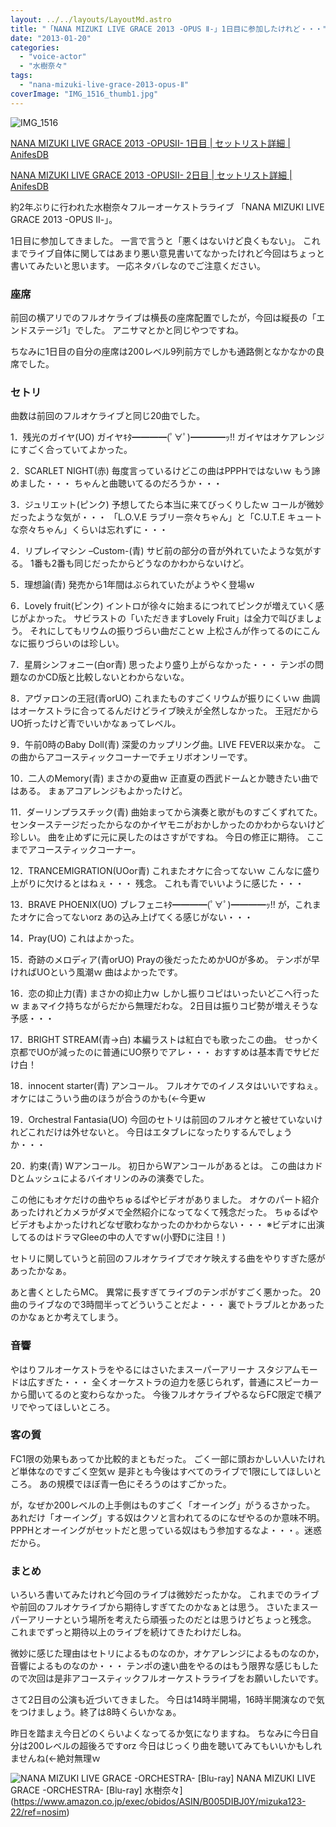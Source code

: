 ```yaml
---
layout: ../../layouts/LayoutMd.astro
title: "「NANA MIZUKI LIVE GRACE 2013 -OPUS Ⅱ-」1日目に参加したけれど・・・"
date: "2013-01-20"
categories: 
  - "voice-actor"
  - "水樹奈々"
tags: 
  - "nana-mizuki-live-grace-2013-opus-Ⅱ"
coverImage: "IMG_1516_thumb1.jpg"
---
```


![IMG_1516](/archive/images/IMG_1516_thumb.jpg "IMG_1516")

[NANA MIZUKI LIVE GRACE 2013 \-OPUSII\- 1日目 \| セットリスト詳細 \| AnifesDB](https://anifesdb.net/live/%E6%B0%B4%E6%A8%B9%E5%A5%88%E3%80%85/2013-1-19/)

[NANA MIZUKI LIVE GRACE 2013 \-OPUSII\- 2日目 \| セットリスト詳細 \| AnifesDB](https://anifesdb.net/live/%E6%B0%B4%E6%A8%B9%E5%A5%88%E3%80%85/2013-1-20/)

約2年ぶりに行われた水樹奈々フルーオーケストラライブ 「NANA MIZUKI LIVE GRACE 2013 -OPUS Ⅱ-」。

1日目に参加してきました。 一言で言うと「悪くはないけど良くもない」。 これまでライブ自体に関してはあまり悪い意見書いてなかったけれど今回はちょっと書いてみたいと思います。 一応ネタバレなのでご注意ください。

### 座席

前回の横アリでのフルオケライブは横長の座席配置でしたが，今回は縦長の「エンドステージ1」でした。 アニサマとかと同じやつですね。

ちなみに1日目の自分の座席は200レベル9列前方でしかも通路側となかなかの良席でした。

### セトリ

曲数は前回のフルオケライブと同じ20曲でした。

1．残光のガイヤ(UO) ガイヤｷﾀ━━━━(ﾟ∀ﾟ)━━━━ｯ!! ガイヤはオケアレンジにすごく合っていてよかった。

2．SCARLET NIGHT(赤) 毎度言っているけどこの曲はPPPHではないｗ もう諦めました・・・ ちゃんと曲聴いてるのだろうか・・・

3．ジュリエット(ピンク) 予想してたら本当に来てびっくりしたｗ コールが微妙だったような気が・・・ 「L.O.V.E ラブリー奈々ちゃん」と「C.U.T.E キュートな奈々ちゃん」くらいは忘れずに・・・

4．リプレイマシン –Custom-(青) サビ前の部分の音が外れていたような気がする。 1番も2番も同じだったからどうなのかわからないけど。

5．理想論(青) 発売から1年間はぶられていたがようやく登場ｗ

6．Lovely fruit(ピンク) イントロが徐々に始まるにつれてピンクが増えていく感じがよかった。 サビラストの「いただきますLovely Fruit」は全力で叫びましょう。 それにしてもリウムの振りづらい曲だことｗ 上松さんが作ってるのにこんなに振りづらいのは珍しい。

7．星屑シンフォニー(白or青) 思ったより盛り上がらなかった・・・ テンポの問題なのかCD版と比較しないとわからないな。

8．アヴァロンの王冠(青orUO) これまたものすごくリウムが振りにくいｗ 曲調はオーケストラに合ってるんだけどライブ映えが全然しなかった。 王冠だからUO折ったけど青でいいかなぁってレベル。

9．午前0時のBaby Doll(青) 深愛のカップリング曲。LIVE FEVER以来かな。 この曲からアコースティックコーナーでチェリボオンリーです。

10．二人のMemory(青) まさかの夏曲ｗ 正直夏の西武ドームとか聴きたい曲ではある。 まぁアコアレンジもよかったけど。

11．ダーリンプラスチック(青) 曲始まってから演奏と歌がものすごくずれてた。 センターステージだったからなのかイヤモニがおかしかったのかわからないけど珍しい。 曲を止めずに元に戻したのはさすがですね。 今日の修正に期待。 ここまでアコースティックコーナー。

12．TRANCEMIGRATION(UOor青) これまたオケに合ってないｗ こんなに盛り上がりに欠けるとはねぇ・・・ 残念。 これも青でいいように感じた・・・

13．BRAVE PHOENIX(UO) ブレフェニｷﾀ━━━━(ﾟ∀ﾟ)━━━━ｯ!! が，これまたオケに合ってないorz あの込み上げてくる感じがない・・・

14．Pray(UO) これはよかった。

15．奇跡のメロディア(青orUO) Prayの後だったためかUOが多め。 テンポが早ければUOという風潮ｗ 曲はよかったです。

16．恋の抑止力(青) まさかの抑止力ｗ しかし振りコピはいったいどこへ行ったｗ まぁマイク持ちながらだから無理だわな。 2日目は振りコピ勢が増えそうな予感・・・

17．BRIGHT STREAM(青→白) 本編ラストは紅白でも歌ったこの曲。 せっかく京都でUOが減ったのに普通にUO祭りでアレ・・・ おすすめは基本青でサビだけ白！

18．innocent starter(青) アンコール。 フルオケでのイノスタはいいですねぇ。 オケにはこういう曲のほうが合うのかも(←今更ｗ

19．Orchestral Fantasia(UO) 今回のセトリは前回のフルオケと被せていないけれどこれだけは外せないと。 今日はエタブレになったりするんでしょうか・・・

20．約束(青) Wアンコール。 初日からWアンコールがあるとは。 この曲はカドDとムッシュによるバイオリンのみの演奏でした。

この他にもオケだけの曲やちゅるぱやビデオがありました。 オケのパート紹介あったけれどカメラがダメで全然紹介になってなくて残念だった。 ちゅるぱやビデオもよかったけれどなぜ歌わなかったのかわからない・・・ ※ビデオに出演してるのはドラマGleeの中の人ですｗ(小野Dに注目！)

セトリに関していうと前回のフルオケライブでオケ映えする曲をやりすぎた感があったかなぁ。

あと書くとしたらMC。 異常に長すぎてライブのテンポがすごく悪かった。 20曲のライブなので3時間半ってどういうことだよ・・・ 裏でトラブルとかあったのかなぁとか考えてしまう。

### 音響

やはりフルオーケストラをやるにはさいたまスーパーアリーナ スタジアムモードは広すぎた・・・ 全くオーケストラの迫力を感じられず，普通にスピーカーから聞いてるのと変わらなかった。 今後フルオケライブやるならFC限定で横アリでやってほしいところ。

### 客の質

FC1限の効果もあってか比較的まともだった。 ごく一部に頭おかしい人いたけれど単体なのですごく空気ｗ 是非とも今後はすべてのライブで1限にしてほしいところ。 あの規模でほぼ青一色にそろうのはすごかった。

が，なぜか200レベルの上手側はものすごく「オーイング」がうるさかった。 あれだけ「オーイング」する奴はクソと言われてるのになぜやるのか意味不明。 PPPHとオーイングがセットだと思っている奴はもう参加するなよ・・・。迷惑だから。

### まとめ

いろいろ書いてみたけれど今回のライブは微妙だったかな。 これまでのライブや前回のフルオケライブから期待しすぎてたのかなぁとは思う。 さいたまスーパーアリーナという場所を考えたら頑張ったのだとは思うけどちょっと残念。 これまでずっと期待以上のライブを続けてきたわけだしね。

微妙に感じた理由はセトリによるものなのか，オケアレンジによるものなのか，音響によるものなのか・・・ テンポの速い曲をやるのはもう限界な感じもしたので次回は是非アコースティックフルオーケストラライブをお願いしたいです。

さて2日目の公演も近づいてきました。 今日は14時半開場，16時半開演なので気をつけましょう。終了は8時くらいかなぁ。

昨日を踏まえ今日どのくらいよくなってるか気になりますね。 ちなみに今日自分は200レベルの超後ろですorz 今日はじっくり曲を聴いてみてもいいかもしれませんね(←絶対無理ｗ

 ![NANA MIZUKI LIVE GRACE -ORCHESTRA- [Blu-ray]](/archive/images/519D-xmSzmL._SL160_.jpg) NANA MIZUKI LIVE GRACE -ORCHESTRA- \[Blu-ray\] 水樹奈々](https://www.amazon.co.jp/exec/obidos/ASIN/B005DIBJ0Y/mizuka123-22/ref=nosim)
